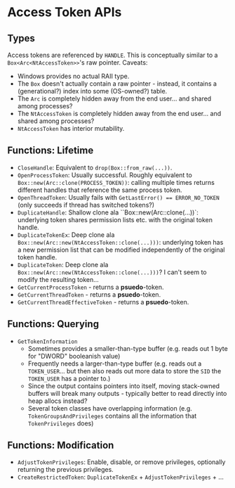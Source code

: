 # Access Token APIs

## Types
Access tokens are referenced by `HANDLE`.  This is conceptually similar to a `Box<Arc<NtAccessToken>>`'s raw pointer.  Caveats:
*   Windows provides no actual RAII type.
*   The `Box` doesn't actually contain a raw pointer - instead, it contains a (generational?) index into some (OS-owned?) table.
*   The `Arc` is completely hidden away from the end user... and shared among processes?
*   The `NtAccessToken` is completely hidden away from the end user... and shared among processes?
*   `NtAccessToken` has interior mutability.

## Functions: Lifetime
*   `CloseHandle`:      Equivalent to `drop(Box::from_raw(...))`.
*   `OpenProcessToken`: Usually successful.  Roughly equivalent to `Box::new(Arc::clone(PROCESS_TOKEN))`: calling multiple times returns different handles that reference the same process token.
*   `OpenThreadToken`:  Usually fails with `GetLastError() == ERROR_NO_TOKEN` (only succeeds if thread has switched tokens?)
*   `DuplicateHandle`:  Shallow clone ala ``Box::new(Arc::clone(...))`: underlying token shares permission lists etc. with the original token handle.
*   `DuplicateTokenEx`: Deep clone ala `Box::new(Arc::new(NtAccessToken::clone(...)))`: underlying token has a new permission list that can be modified independently of the original token handle.
*   `DuplicateToken`:   Deep clone ala `Box::new(Arc::new(NtAccessToken::clone(...)))`?  I can't seem to modify the resulting token...
*   `GetCurrentProcessToken` - returns a **psuedo**-token.
*   `GetCurrentThreadToken` - returns a **psuedo**-token.
*   `GetCurrentThreadEffectiveToken` - returns a **psuedo**-token.

## Functions: Querying
*   `GetTokenInformation`
    *   Sometimes provides a smaller-than-type buffer (e.g. reads out 1 byte for "DWORD" booleanish value)
    *   Frequently needs a larger-than-type buffer (e.g. reads out a `TOKEN_USER`... but then also reads out more data to store the `SID` the `TOKEN_USER` has a pointer to.)
    *   Since the output contains pointers into itself, moving stack-owned buffers will break many outputs - typically better to read directly into heap allocs instead?
    *   Several token classes have overlapping information (e.g. `TokenGroupsAndPrivileges` contains all the information that `TokenPrivileges` does)

## Functions: Modification
*   `AdjustTokenPrivileges`: Enable, disable, or remove privileges, optionally returning the previous privileges.
*   `CreateRestrictedToken`: `DuplicateTokenEx` + `AdjustTokenPrivileges` + ...
